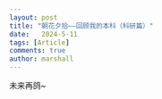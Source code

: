 ```yaml
---
layout: post
title: "朝花夕拾——回顾我的本科（科研篇）"
date:   2024-5-11
tags: [Article]
comments: true
author: marshall
---
```


未来再鸽~